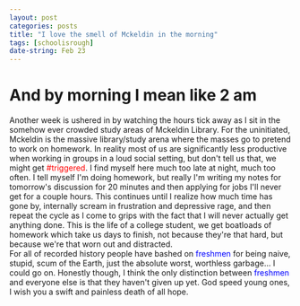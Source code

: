 ```yaml
---
layout: post
categories: posts
title: "I love the smell of Mckeldin in the morning"
tags: [schoolisrough]
date-string: Feb 23
---
```

# And by morning I mean like 2 am
Another week is ushered in by watching the hours tick away as I sit in the somehow ever crowded study areas of Mckeldin Library. For the uninitiated, Mckeldin is the massive library/study arena where the masses go to pretend to work on homework. In reality most of us are significantly less productive when working in groups in a loud social setting, but don't tell us that, we might get <span style="color:red">#triggered</span>. I find myself here much too late at night, much too often. I tell myself I'm doing homework, but really I'm writing my notes for tomorrow's discussion for 20 minutes and then applying for jobs I'll never get for a couple hours. This continues until I realize how much time has gone by, internally scream in frustration and depressive rage, and then repeat the cycle as I come to grips with the fact that I will never actually get anything done. This is the life of a college student, we get boatloads of homework which take us days to finish, not because they're that hard, but because we're that worn out and distracted.
<br/>
For all of recorded history people have bashed on <span style="color:blue">freshmen</span> for being naive, stupid, scum of the Earth, just the absolute worst, worthless garbage... I could go on. Honestly though, I think the only distinction between <span style="color:blue">freshmen</span> and everyone else is that they haven't given up yet. God speed young ones, I wish you a swift and painless death of all hope.
